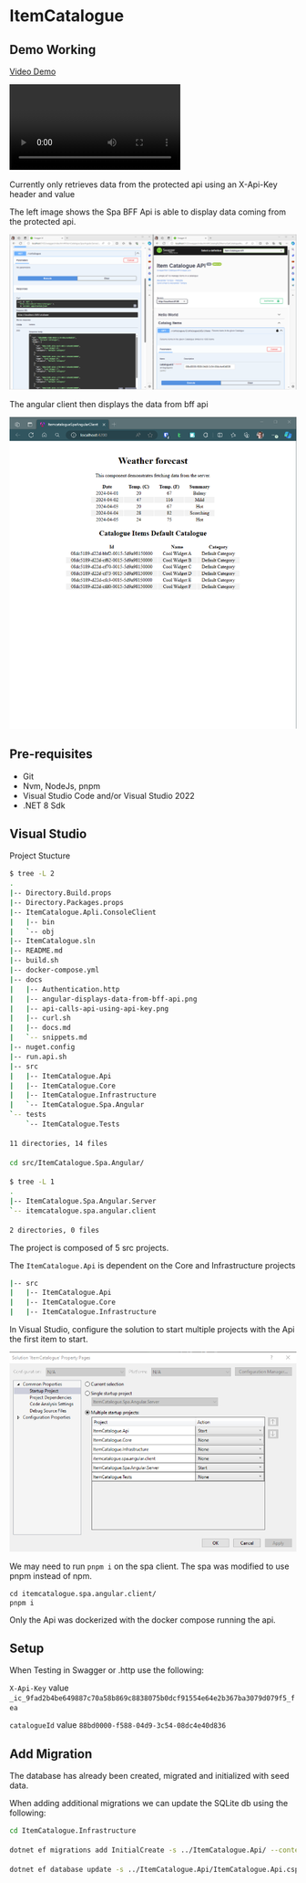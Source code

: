 # ItemCatalogue

## Demo Working

[Video Demo](/docs/itemcatalogueapi-working.mp4)

![Video Demo Embed](/docs/itemcatalogueapi-working.mp4)

Currently only retrieves data from the protected api using an X-Api-Key header and value

The left image shows the Spa BFF Api is able to display data coming from the protected api.

![](/docs/api-calls-api-using-api-key.png)

The angular client then displays the data from bff api

![](/docs/angular-displays-data-from-bff-api.png)

## Pre-requisites

- Git
- Nvm, NodeJs, pnpm
- Visual Studio Code and/or Visual Studio 2022
- .NET 8 Sdk

## Visual Studio

Project Stucture

```bash
$ tree -L 2
.
|-- Directory.Build.props
|-- Directory.Packages.props
|-- ItemCatalogue.Apli.ConsoleClient
|   |-- bin
|   `-- obj
|-- ItemCatalogue.sln
|-- README.md
|-- build.sh
|-- docker-compose.yml
|-- docs
|   |-- Authentication.http
|   |-- angular-displays-data-from-bff-api.png
|   |-- api-calls-api-using-api-key.png
|   |-- curl.sh
|   |-- docs.md
|   `-- snippets.md
|-- nuget.config
|-- run.api.sh
|-- src
|   |-- ItemCatalogue.Api
|   |-- ItemCatalogue.Core
|   |-- ItemCatalogue.Infrastructure
|   `-- ItemCatalogue.Spa.Angular
`-- tests
    `-- ItemCatalogue.Tests

11 directories, 14 files

cd src/ItemCatalogue.Spa.Angular/

$ tree -L 1
.
|-- ItemCatalogue.Spa.Angular.Server
`-- itemcatalogue.spa.angular.client

2 directories, 0 files
```

The project is composed of 5 src projects.

The `ItemCatalogue.Api` is dependent on the Core and Infrastructure projects

```bash
|-- src
|   |-- ItemCatalogue.Api
|   |-- ItemCatalogue.Core
|   |-- ItemCatalogue.Infrastructure
```

In Visual Studio, configure the solution to start multiple projects with the Api the first item to start.

![](/docs/visual-studio-2022-multiple-start-up-projects.png)

We may need to run `pnpm i` on the spa client. The spa was modified to use pnpm instead of npm.

```
cd itemcatalogue.spa.angular.client/
pnpm i
```

Only the Api was dockerized with the docker compose running the api.

## Setup

When Testing in Swagger or .http use the following:

`X-Api-Key` value `_ic_9fad2b4be649887c70a58b869c8838075b0dcf91554e64e2b367ba3079d079f5_fea`

`catalogueId` value `88bd0000-f588-04d9-3c54-08dc4e40d836`

## Add Migration

The database has already been created, migrated and initialized with seed data.

When adding additional migrations we can update the SQLite db using the following:

```bash
cd ItemCatalogue.Infrastructure

dotnet ef migrations add InitialCreate -s ../ItemCatalogue.Api/ --context CatalogueDbContext

dotnet ef database update -s ../ItemCatalogue.Api/ItemCatalogue.Api.csproj --context CatalogueDbContext
```
